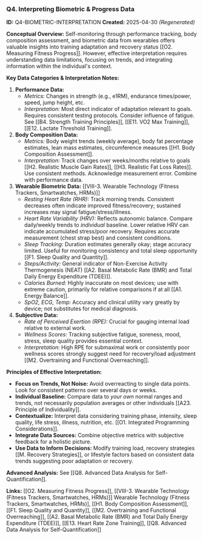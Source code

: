 ### **Q4. Interpreting Biometric & Progress Data**

**ID:** Q4-BIOMETRIC-INTERPRETATION **Created:** 2025-04-30 _(Regenerated)_

**Conceptual Overview:** Self-monitoring through performance tracking, body composition assessment, and biometric data from wearables offers valuable insights into training adaptation and recovery status [[O2. Measuring Fitness Progress]]. However, effective interpretation requires understanding data limitations, focusing on trends, and integrating information within the individual's context.

**Key Data Categories & Interpretation Notes:**

1. **Performance Data:**
    - _Metrics:_ Changes in strength (e.g., e1RM), endurance times/power, speed, jump height, etc.
    - _Interpretation:_ Most direct indicator of adaptation relevant to goals. Requires consistent testing protocols. Consider influence of fatigue. See [[B4. Strength Training Principles]], [[E11. VO2 Max Training]], [[E12. Lactate Threshold Training]].
2. **Body Composition Data:**
    - _Metrics:_ Body weight trends (weekly average), body fat percentage estimates, lean mass estimates, circumference measures [[H1. Body Composition Assessment]].
    - _Interpretation:_ Track changes over weeks/months relative to goals [[H2. Realistic Muscle Gain Rates]], [[H3. Realistic Fat Loss Rates]]. Use consistent methods. Acknowledge measurement error. Combine with performance data.
3. **Wearable Biometric Data:** [[VIII-3. Wearable Technology (Fitness Trackers, Smartwatches, HRMs)]]
    - _Resting Heart Rate (RHR):_ Track morning trends. Consistent decreases often indicate improved fitness/recovery; sustained increases may signal fatigue/stress/illness.
    - _Heart Rate Variability (HRV):_ Reflects autonomic balance. Compare daily/weekly trends to _individual_ baseline. Lower relative HRV can indicate accumulated stress/poor recovery. Requires accurate measurement (chest strap best) and consistent conditions.
    - _Sleep Tracking:_ Duration estimates generally okay; stage accuracy limited. Useful for monitoring consistency and total sleep opportunity [[F1. Sleep Quality and Quantity]].
    - _Steps/Activity:_ General indicator of Non-Exercise Activity Thermogenesis (NEAT) [[A2. Basal Metabolic Rate (BMR) and Total Daily Energy Expenditure (TDEE)]].
    - _Calories Burned:_ Highly inaccurate on most devices; use with extreme caution, primarily for relative comparisons if at all [[A1. Energy Balance]].
    - _SpO2, ECG, Temp:_ Accuracy and clinical utility vary greatly by device; not substitutes for medical diagnosis.
4. **Subjective Data:**
    - _Rate of Perceived Exertion (RPE):_ Crucial for gauging internal load relative to external work.
    - _Wellness Scores:_ Tracking subjective fatigue, soreness, mood, stress, sleep quality provides essential context.
    - _Interpretation:_ High RPE for submaximal work or consistently poor wellness scores strongly suggest need for recovery/load adjustment [[M2. Overtraining and Functional Overreaching]].

**Principles of Effective Interpretation:**

- **Focus on Trends, Not Noise:** Avoid overreacting to single data points. Look for consistent patterns over several days or weeks.
- **Individual Baseline:** Compare data to _your own_ normal ranges and trends, not necessarily population averages or other individuals [[A23. Principle of Individuality]].
- **Contextualize:** Interpret data considering training phase, intensity, sleep quality, life stress, illness, nutrition, etc. [[O1. Integrated Programming Considerations]].
- **Integrate Data Sources:** Combine objective metrics with subjective feedback for a holistic picture.
- **Use Data to Inform Decisions:** Modify training load, recovery strategies [[M. Recovery Strategies]], or lifestyle factors based on consistent data trends suggesting poor adaptation or recovery.

**Advanced Analysis:** See [[Q8. Advanced Data Analysis for Self-Quantification]].

**Links:** [[O2. Measuring Fitness Progress]], [[VIII-3. Wearable Technology (Fitness Trackers, Smartwatches, HRMs)]] Wearable Technology (Fitness Trackers, Smartwatches, HRMs)], [[H1. Body Composition Assessment]], [[F1. Sleep Quality and Quantity]], [[M2. Overtraining and Functional Overreaching]], [[A2. Basal Metabolic Rate (BMR) and Total Daily Energy Expenditure (TDEE)]], [[E13. Heart Rate Zone Training]], [[Q8. Advanced Data Analysis for Self-Quantification]]